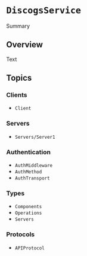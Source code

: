 # ``DiscogsService``

<!--@START_MENU_TOKEN@-->Summary<!--@END_MENU_TOKEN@-->

## Overview

<!--@START_MENU_TOKEN@-->Text<!--@END_MENU_TOKEN@-->

## Topics

### Clients

- ``Client``

### Servers

- ``Servers/Server1``

### Authentication

- ``AuthMiddleware``
- ``AuthMethod``
- ``AuthTransport``

### Types

- ``Components``
- ``Operations``
- ``Servers``

### Protocols

- ``APIProtocol``
